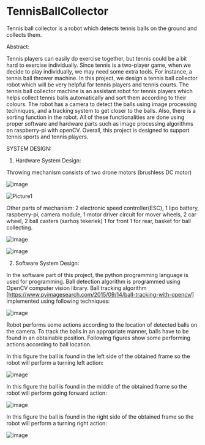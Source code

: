 # TennisBallCollector
Tennis ball collector is a robot which detects tennis balls on the ground and collects them.

Abstract:

Tennis players can easily do exercise together, but tennis could be a bit hard to exercise individually. Since tennis is a two-player game, when we decide to play individually, we may need some extra tools. For instance, a tennis ball thrower machine. In this project, we design a tennis ball collector robot which will be very helpful for tennis players and tennis courts. The tennis ball collector machine is an assistant robot for tennis players which helps collect tennis balls automatically and sort them according to their colours. The robot has a camera to detect the balls using image processing techniques, and a tracking system to get closer to the balls. Also, there is a sorting function in the robot. All of these functionalities are done using proper software and hardware parts such as image processing algorithms on raspberry-pi with openCV. Overall, this project is designed to support tennis sports and tennis players.

SYSTEM DESIGN:

1. Hardware System Design:

Throwing mechanism consists of two drone motors (brushless DC motor)

![image](https://user-images.githubusercontent.com/37505916/142758339-9f68be74-f2ac-49d6-8ef1-6c090c926413.png)

![Picture1](https://user-images.githubusercontent.com/37505916/142758468-77a719fe-5d63-4fbd-b067-3ae02fc44553.gif)

Other parts of mechanism: 2 electronic speed controller(ESC), 1 lipo battery, raspberry-pi, camera module, 1 motor driver circuit for mover wheels, 2 car wheel, 2 ball casters (sarhoş tekerlek) 1 for front 1 for rear, basket for ball collecting.

![image](https://user-images.githubusercontent.com/37505916/142758648-070097c0-8770-4370-a8ef-4923ffdb065f.png)

![image](https://user-images.githubusercontent.com/37505916/142758656-8b446f18-fd73-4a23-9304-45abb87ea74e.png)

2. Software System Design:

In the software part of this project, the python programming language is used for programming. Ball detection algorithm is programmed using OpenCV computer vision library. Ball tracking algorithm [https://www.pyimagesearch.com/2015/09/14/ball-tracking-with-opencv/] implemented using following techniques: 

![image](https://user-images.githubusercontent.com/37505916/142758762-5298030a-7b93-4cca-b532-474f473589cc.png)

Robot performs some actions according to the location of detected balls on the camera. To track the balls in an appropriate manner, balls have to be found in an obtainable position. Following figures show some performing actions according to ball location. 

In this figure the ball is found in the left side of the obtained frame so the robot will perform a turning left action: 

![image](https://user-images.githubusercontent.com/37505916/142758813-ef752584-fb43-4de8-bb48-3c6fb8c67ece.png)

In this figure the ball is found in the middle of the obtained frame so the robot will perform going forward action:

![image](https://user-images.githubusercontent.com/37505916/142758860-47f32315-0d2c-441f-8a5b-e8619d9adb63.png)

In this figure the ball is found in the right side of the obtained frame so the robot will perform a turning right action: 

![image](https://user-images.githubusercontent.com/37505916/142758877-50f84bba-51ab-415d-a6ca-5545c3b9c121.png)
